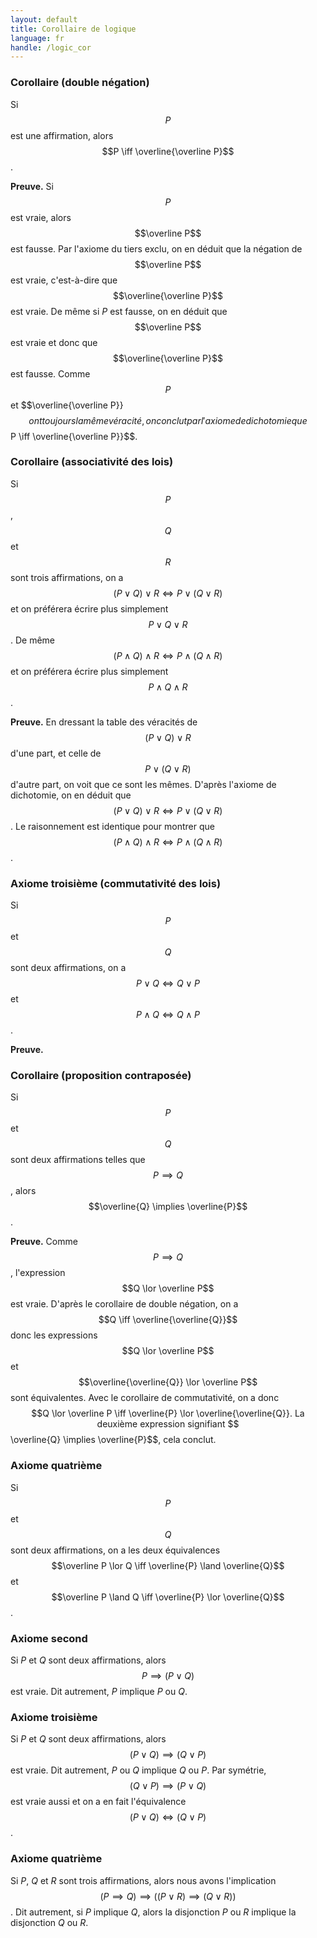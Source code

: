 ```yaml
---
layout: default
title: Corollaire de logique
language: fr
handle: /logic_cor
---
```


<script src="https://cdn.mathjax.org/mathjax/latest/MathJax.js?config=TeX-AMS-MML_HTMLorMML" type="text/javascript"></script>

### Corollaire (double négation)
Si $$P$$ est une affirmation, alors $$P \iff \overline{\overline P}$$.

**Preuve.** Si $$P$$ est vraie, alors $$\overline P$$ est fausse. Par l'axiome du tiers exclu, on en déduit que la négation de $$\overline P$$ est vraie, c'est-à-dire que $$\overline{\overline P}$$ est vraie. De même si $P$ est fausse, on en déduit que $$\overline P$$ est vraie et donc que $$\overline{\overline P}$$ est fausse. Comme $$P$$ et $$\overline{\overline P}}$$ ont toujours la même véracité, on conclut par l'axiome de dichotomie que $$P \iff \overline{\overline P}}$$.

### Corollaire (associativité des lois)
Si $$P$$, $$Q$$ et $$R$$ sont trois affirmations, on a $$(P \lor Q) \lor R \iff P \lor (Q \lor R)$$ et on préférera écrire plus simplement $$P \lor Q \lor R$$. De même $$(P \land Q) \land R \iff P \land (Q \land R)$$ et on préférera écrire plus simplement $$P \land Q \land R$$.

**Preuve.** En dressant la table des véracités de $$(P \lor Q) \lor R$$ d'une part, et celle de $$P \lor (Q \lor R)$$ d'autre part, on voit que ce sont les mêmes. D'après l'axiome de dichotomie, on en déduit que $$(P \lor Q) \lor R \iff P \lor (Q \lor R)$$. Le raisonnement est identique pour montrer que $$(P \land Q) \land R \iff P \land (Q \land R)$$. 

### Axiome troisième (commutativité des lois)
Si $$P$$ et $$Q$$ sont deux affirmations, on a $$P \lor Q \iff Q \lor P$$ et $$P \land Q \iff Q \land P$$.

**Preuve.**

### Corollaire (proposition contraposée)
Si $$P$$ et $$Q$$ sont deux affirmations telles que $$P \implies Q$$, alors $$\overline{Q} \implies \overline{P}$$.

**Preuve.** Comme $$P \implies Q$$, l'expression $$Q \lor \overline P$$ est vraie. D'après le corollaire de double négation, on a $$Q \iff \overline{\overline{Q}}$$ donc les expressions $$Q \lor \overline P$$ et $$\overline{\overline{Q}} \lor \overline P$$ sont équivalentes. Avec le corollaire de commutativité, on a donc $$Q \lor \overline P \iff \overline{P} \lor \overline{\overline{Q}}. La deuxième expression signifiant $$\overline{Q} \implies \overline{P}$$, cela conclut.

### Axiome quatrième
Si $$P$$ et $$Q$$ sont deux affirmations, on a les deux équivalences $$\overline P \lor Q \iff \overline{P} \land \overline{Q}$$ et $$\overline P \land Q \iff \overline{P} \lor \overline{Q}$$.

### Axiome second
Si _P_ et _Q_ sont deux affirmations, alors $$P \implies (P \lor Q)$$ est vraie. Dit autrement, _P_ implique _P_ ou _Q_.

### Axiome troisième
Si _P_ et _Q_ sont deux affirmations, alors $$(P \lor Q) \implies (Q \lor P)$$ est vraie. Dit autrement, _P_ ou _Q_ implique _Q_ ou _P_. Par symétrie, $$(Q \lor P) \implies (P \lor Q)$$ est vraie aussi et on a en fait l'équivalence $$(P \lor Q) \iff (Q \lor P)$$. 

### Axiome quatrième
Si _P_, _Q_ et _R_ sont trois affirmations, alors nous avons l'implication $$(P \implies Q) \implies ((P \lor R) \implies (Q \lor R))$$. Dit autrement, si _P_ implique _Q_, alors la disjonction _P_ ou _R_ implique la disjonction _Q_ ou _R_.
